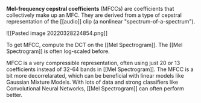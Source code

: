 **Mel-frequency cepstral coefficients** (MFCCs) are coefficients that collectively make up an MFC. They are derived from a type of cepstral representation of the [[audio]] clip (a nonlinear "spectrum-of-a-spectrum").

![[Pasted image 20220328224854.png]]

To get MFCC, compute the DCT on the [[Mel Spectrogram]]. The [[Mel Spectrogram]] is often log-scaled before.

MFCC is a very compressible representation, often using just 20 or 13 coefficients instead of 32-64 bands in [[Mel Spectrogram]]. The MFCC is a bit more decorrelarated, which can be beneficial with linear models like Gaussian Mixture Models. With lots of data and strong classifiers like Convolutional Neural Networks, [[Mel Spectrogram]] can often perform better.